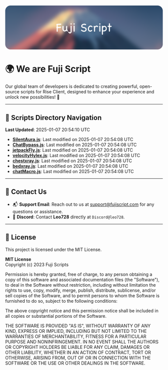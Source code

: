 ![Banner](.github/b.webp)

# 🌍 **We are Fuji Script**

Our global team of developers is dedicated to creating powerful, open-source scripts for Rise Client, designed to enhance your experience and unlock new possibilities! 🌟

---
<!-- SCRIPTS_NAVIGATION_START -->
## 📂 **Scripts Directory Navigation**

**Last Updated**: 2025-01-07 20:54:10 UTC

- **[SilentAura.js](scripts/SilentAura.js)**: Last modified on 2025-01-07 20:54:08 UTC
- **[ChatBypass.js](scripts/ChatBypass.js)**: Last modified on 2025-01-07 20:54:08 UTC
- **[jetpackFly.js](scripts/jetpackFly.js)**: Last modified on 2025-01-07 20:54:08 UTC
- **[velocityHylex.js](scripts/velocityHylex.js)**: Last modified on 2025-01-07 20:54:08 UTC
- **[chestxray.js](scripts/chestxray.js)**: Last modified on 2025-01-07 20:54:08 UTC
- **[bedxray.js](scripts/bedxray.js)**: Last modified on 2025-01-07 20:54:08 UTC
- **[chatMacro.js](scripts/chatMacro.js)**: Last modified on 2025-01-07 20:54:08 UTC

<!-- SCRIPTS_NAVIGATION_END -->

---

## 💬 **Contact Us**  
- 📬 **Support Email**: Reach out to us at [support@fujiscript.com](mailto:support@fujiscript.com) for any questions or assistance.  
- 💬 **Discord**: Contact **Leo728** directly at `Discord@leo728`.

---

## 📜 **License**

This project is licensed under the MIT License.  

**MIT License**  
Copyright (c) 2023 Fuji Scripts  

Permission is hereby granted, free of charge, to any person obtaining a copy of this software and associated documentation files (the "Software"), to deal in the Software without restriction, including without limitation the rights to use, copy, modify, merge, publish, distribute, sublicense, and/or sell copies of the Software, and to permit persons to whom the Software is furnished to do so, subject to the following conditions:  

The above copyright notice and this permission notice shall be included in all copies or substantial portions of the Software.  

THE SOFTWARE IS PROVIDED "AS IS", WITHOUT WARRANTY OF ANY KIND, EXPRESS OR IMPLIED, INCLUDING BUT NOT LIMITED TO THE WARRANTIES OF MERCHANTABILITY, FITNESS FOR A PARTICULAR PURPOSE AND NONINFRINGEMENT. IN NO EVENT SHALL THE AUTHORS OR COPYRIGHT HOLDERS BE LIABLE FOR ANY CLAIM, DAMAGES OR OTHER LIABILITY, WHETHER IN AN ACTION OF CONTRACT, TORT OR OTHERWISE, ARISING FROM, OUT OF OR IN CONNECTION WITH THE SOFTWARE OR THE USE OR OTHER DEALINGS IN THE SOFTWARE.  
